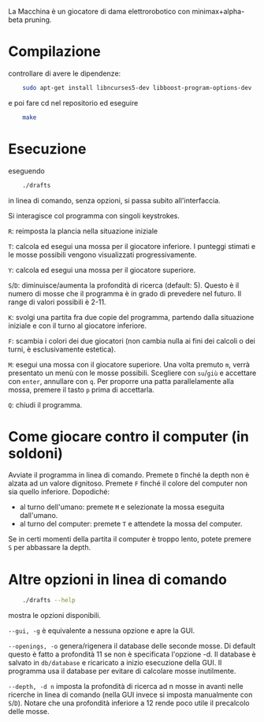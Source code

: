 La Macchina è un giocatore di dama elettrorobotico con minimax+alpha-beta pruning.

Compilazione
==============

controllare di avere le dipendenze:

```bash
    sudo apt-get install libncurses5-dev libboost-program-options-dev
```

e poi fare cd nel repositorio ed eseguire

```bash
    make
```

Esecuzione
==============

eseguendo 

```bash
    ./drafts 
```

in linea di comando, senza opzioni, si passa subito all'interfaccia.

Si interagisce col programma con singoli keystrokes.

`R`:  reimposta la plancia nella situazione iniziale

`T`:  calcola ed esegui una mossa per il giocatore inferiore. I punteggi stimati e le mosse possibili vengono visualizzati progressivamente.

`Y`: calcola ed esegui una mossa per il giocatore superiore.

`S`/`D`: diminuisce/aumenta la profondità di ricerca (default: 5). Questo è il numero di mosse che il programma è in grado di prevedere nel futuro. Il range di valori possibili è 2-11.

`K`: svolgi una partita fra due copie del programma, partendo dalla situazione iniziale e con il turno al giocatore inferiore.

`F`: scambia i colori dei due giocatori (non cambia nulla ai fini dei calcoli o dei turni, è esclusivamente estetica).

`M`: esegui una mossa con il giocatore superiore. Una volta premuto `m`, verrà presentato un menù con le mosse possibili. Scegliere con `su`/`giù` e accettare con `enter`, annullare con `q`. Per proporre una patta parallelamente alla mossa, premere il tasto `p` prima di accettarla.

`Q`: chiudi il programma.

Come giocare contro il computer (in soldoni)
=============================================

Avviate il programma in linea di comando. Premete `D` finché la depth non è alzata ad un valore dignitoso. Premete `F` finché il colore del computer non sia quello inferiore. Dopodiché:

* al turno dell'umano: premete `M` e selezionate la mossa eseguita dall'umano.
* al turno del computer: premete `T` e attendete la mossa del computer.

Se in certi momenti della partita il computer è troppo lento, potete premere `S` per abbassare la depth.


Altre opzioni in linea di comando
====================================

```bash
	./drafts --help
```

mostra le opzioni disponibili.

`--gui, -g` è equivalente a nessuna opzione e apre la GUI.

`--openings, -o` genera/rigenera il database delle seconde mosse. Di default questo è fatto a profondità 11 se non è specificata l'opzione -d. Il database è salvato in `db/database` e ricaricato a inizio esecuzione della GUI. Il programma usa il database per evitare di calcolare mosse inutilmente.

`--depth, -d n` imposta la profondità di ricerca ad n mosse in avanti nelle ricerche in linea di comando (nella GUI invece si imposta manualmente con `S`/`D`). Notare che una profondità inferiore a 12 rende poco utile il precalcolo delle mosse.
